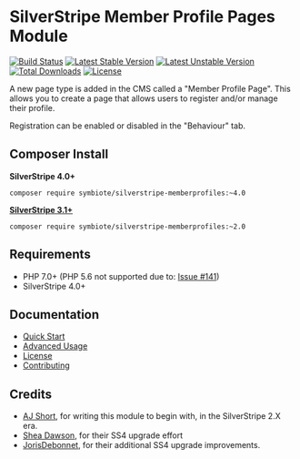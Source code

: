 # SilverStripe Member Profile Pages Module

[![Build Status](https://travis-ci.org/symbiote/silverstripe-memberprofiles.svg?branch=master)](https://travis-ci.org/symbiote/silverstripe-memberprofiles)
[![Latest Stable Version](https://poser.pugx.org/symbiote/silverstripe-memberprofiles/version.svg)](https://github.com/symbiote/silverstripe-memberprofiles/releases)
[![Latest Unstable Version](https://poser.pugx.org/symbiote/silverstripe-memberprofiles/v/unstable.svg)](https://packagist.org/packages/symbiote/silverstripe-memberprofiles)
[![Total Downloads](https://poser.pugx.org/symbiote/silverstripe-memberprofiles/downloads.svg)](https://packagist.org/packages/symbiote/silverstripe-memberprofiles)
[![License](https://poser.pugx.org/symbiote/silverstripe-memberprofiles/license.svg)](https://github.com/symbiote/silverstripe-memberprofiles/blob/master/LICENSE.md)

A new page type is added in the CMS called a "Member Profile Page". This allows you to create a page that allows users to register and/or manage their profile. 

Registration can be enabled or disabled in the "Behaviour" tab.

## Composer Install

**SilverStripe 4.0+**
```
composer require symbiote/silverstripe-memberprofiles:~4.0
```

**[SilverStripe 3.1+](https://github.com/symbiote/silverstripe-memberprofiles/tree/2.0)**
```
composer require symbiote/silverstripe-memberprofiles:~2.0
```

## Requirements

* PHP 7.0+ (PHP 5.6 not supported due to: [Issue #141](https://github.com/symbiote/silverstripe-memberprofiles/issues/141))
* SilverStripe 4.0+

## Documentation

* [Quick Start](docs/en/quick-start.md)
* [Advanced Usage](docs/en/advanced-usage.md)
* [License](LICENSE.md)
* [Contributing](CONTRIBUTING.md)

## Credits

* [AJ Short](https://github.com/ajshort), for writing this module to begin with, in the SilverStripe 2.X era.
* [Shea Dawson](https://github.com/symbiote/silverstripe-memberprofiles/pull/137), for their SS4 upgrade effort
* [JorisDebonnet](https://github.com/symbiote/silverstripe-memberprofiles/pull/138), for their additional SS4 upgrade improvements.
